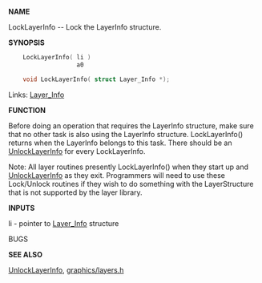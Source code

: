 
**NAME**

LockLayerInfo -- Lock the LayerInfo structure.

**SYNOPSIS**

```c
    LockLayerInfo( li )
                   a0

    void LockLayerInfo( struct Layer_Info *);

```
Links: [Layer_Info](_00C4.md) 

**FUNCTION**

Before doing an operation that requires the LayerInfo
structure, make sure that no other task is also using the
LayerInfo structure.  LockLayerInfo() returns when the
LayerInfo belongs to this task.  There should be
an [UnlockLayerInfo](_03A7.md) for every LockLayerInfo.

Note: All layer routines presently LockLayerInfo() when they
start up and [UnlockLayerInfo](_03A7.md) as they exit.  Programmers
will need to use these Lock/Unlock routines if they wish
to do something with the LayerStructure that is not
supported by the layer library.

**INPUTS**

li - pointer to [Layer_Info](_00C4.md) structure

BUGS

**SEE ALSO**

[UnlockLayerInfo](_03A7.md), [graphics/layers.h](_00C4.md)
